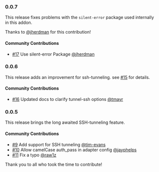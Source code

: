 ### 0.0.7

This release fixes problems with the `silent-error` package used internally in
this addon.

Thanks to [@jherdman](https://github.com/jherdman) for this contribution!

#### Community Contributions

- [#17](https://github.com/levelbossmike/ember-deploy-redis/pull/17) Use silent-error Package [@jherdman](https://github.com/jherdman)

### 0.0.6

This release adds an improvement for ssh-tunneling. see [#15](https://github.com/levelbossmike/ember-deploy-redis/pull/15) for details.

#### Community Contributions

- [#16](https://github.com/levelbossmike/ember-deploy-redis/pull/16) Updated docs to clarify tunnel-ssh options [@tmayr](https://github.com/tmayr)

### 0.0.5

This release brings the long awaited SSH-tunneling feature.

#### Community Contributions

- [#9](https://github.com/levelbossmike/ember-deploy-redis/pull/9) Add support for SSH tunneling [@tim-evans](https://github.com/tim-evans)
- [#10](https://github.com/levelbossmike/ember-deploy-redis/pull/10) Allow camelCase auth_pass in adapter config [@jayphelps](https://github.com/jayphelps)
- [#11](https://github.com/levelbossmike/ember-deploy-redis/pull/11) Fix a typo [@raw1z](https://github.com/raw1z)

Thank you to all who took the time to contribute!
